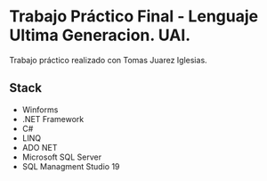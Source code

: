 # Trabajo Práctico Final - Lenguaje Ultima Generacion. UAI.
Trabajo práctico realizado con Tomas Juarez Iglesias.
## Stack
- Winforms
- .NET Framework
- C#
- LINQ
- ADO NET
- Microsoft SQL Server
- SQL Managment Studio 19
